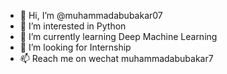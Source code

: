 - 👋 Hi, I’m @muhammadabubakar07
- 👀 I’m interested in Python
- 🌱 I’m currently learning Deep Machine Learning
- 💞️ I’m looking for Internship
- 📫 Reach me on wechat muhammadabubakar7 

<!---
muhammadabubakar07/muhammadabubakar07 is a ✨ special ✨ repository because its `README.md` (this file) appears on your GitHub profile.
You can click the Preview link to take a look at your changes.
--->
